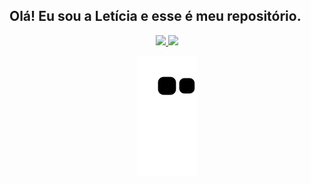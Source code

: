 ## Olá! Eu sou a Letícia e esse é meu repositório.
<div align="center">
  <a href="https://github.com/leticia0587">
  <img height="180em" src="https://github-readme-stats.vercel.app/api?username=leticia0587&show_icons=true&theme=dracula&include_all_commits=true&count_private=true"/>
  <img height="180em" src="https://github-readme-stats.vercel.app/api/top-langs/?username=leticia0587&layout=compact&langs_count=7&theme=dracula"/>
 
 
  ![Snake animation](https://github.com/rafaballerini/rafaballerini/blob/output/github-contribution-grid-snake.svg)

</div>

